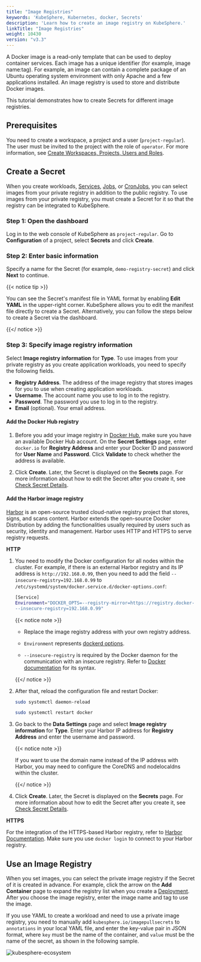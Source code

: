 ```yaml
---
title: "Image Registries"
keywords: 'KubeSphere, Kubernetes, docker, Secrets'
description: 'Learn how to create an image registry on KubeSphere.'
linkTitle: "Image Registries"
weight: 10430
version: "v3.3"
---
```


A Docker image is a read-only template that can be used to deploy container services. Each image has a unique identifier (for example, image name:tag). For example, an image can contain a complete package of an Ubuntu operating system environment with only Apache and a few applications installed. An image registry is used to store and distribute Docker images.

This tutorial demonstrates how to create Secrets for different image registries.

## Prerequisites

You need to create a workspace, a project and a user (`project-regular`). The user must be invited to the project with the role of `operator`. For more information, see [Create Workspaces, Projects, Users and Roles](../../../quick-start/create-workspace-and-project/).

## Create a Secret

When you create workloads, [Services](../../../project-user-guide/application-workloads/services/), [Jobs](../../../project-user-guide/application-workloads/jobs/), or [CronJobs](../../../project-user-guide/application-workloads/cronjobs/), you can select images from your private registry in addition to the public registry. To use images from your private registry, you must create a Secret for it so that the registry can be integrated to KubeSphere.

### Step 1: Open the dashboard

Log in to the web console of KubeSphere as `project-regular`. Go to **Configuration** of a project, select **Secrets** and click **Create**.

### Step 2: Enter basic information

Specify a name for the Secret (for example, `demo-registry-secret`) and click **Next** to continue.

{{< notice tip >}}

You can see the Secret's manifest file in YAML format by enabling **Edit YAML** in the upper-right corner. KubeSphere allows you to edit the manifest file directly to create a Secret. Alternatively, you can follow the steps below to create a Secret via the dashboard.

{{</ notice >}} 

### Step 3: Specify image registry information

Select **Image registry information** for **Type**. To use images from your private registry as you create application workloads, you need to specify the following fields.

- **Registry Address**. The address of the image registry that stores images for you to use when creating application workloads.
- **Username**. The account name you use to log in to the registry.
- **Password**. The password you use to log in to the registry.
- **Email** (optional). Your email address.

#### Add the Docker Hub registry

1. Before you add your image registry in [Docker Hub](https://hub.docker.com/), make sure you have an available Docker Hub account. On the **Secret Settings** page, enter `docker.io` for **Registry Address** and enter your Docker ID and password for **User Name** and **Password**. Click **Validate** to check whether the address is available. 

2. Click **Create**. Later, the Secret is displayed on the **Secrets** page. For more information about how to edit the Secret after you create it, see [Check Secret Details](../../../project-user-guide/configuration/secrets/#check-secret-details).

#### Add the Harbor image registry

[Harbor](https://goharbor.io/) is an open-source trusted cloud-native registry project that stores, signs, and scans content. Harbor extends the open-source Docker Distribution by adding the functionalities usually required by users such as security, identity and management. Harbor uses HTTP and HTTPS to serve registry requests.

**HTTP**

1. You need to modify the Docker configuration for all nodes within the cluster. For example, if there is an external Harbor registry and its IP address is `http://192.168.0.99`, then you need to add the field `--insecure-registry=192.168.0.99` to `/etc/systemd/system/docker.service.d/docker-options.conf`:

   ```bash
   [Service]
   Environment="DOCKER_OPTS=--registry-mirror=https://registry.docker-cn.com --insecure-registry=10.233.0.0/18 --data-root=/var/lib/docker --log-opt max-size=50m --log-opt max-file=5 \
   --insecure-registry=192.168.0.99"
   ```

   {{< notice note >}} 

   - Replace the image registry address with your own registry address.

   - `Environment` represents [dockerd options](https://docs.docker.com/engine/reference/commandline/dockerd/).

   - `--insecure-registry` is required by the Docker daemon for the communication with an insecure registry. Refer to [Docker documentation](https://docs.docker.com/engine/reference/commandline/dockerd/#insecure-registries) for its syntax.

   {{</ notice >}}

2. After that, reload the configuration file and restart Docker:

   ```bash
   sudo systemctl daemon-reload
   ```

   ```bash
   sudo systemctl restart docker
   ```

3. Go back to the **Data Settings** page and select **Image registry information** for **Type**. Enter your Harbor IP address for **Registry Address** and enter the username and password.

   {{< notice note >}} 

   If you want to use the domain name instead of the IP address with Harbor, you may need to configure the CoreDNS and nodelocaldns within the cluster.

   {{</ notice >}} 
   
4. Click **Create**. Later, the Secret is displayed on the **Secrets** page. For more information about how to edit the Secret after you create it, see [Check Secret Details](../../../project-user-guide/configuration/secrets/#check-secret-details).

**HTTPS**

For the integration of the HTTPS-based Harbor registry, refer to [Harbor Documentation](https://goharbor.io/docs/1.10/install-config/configure-https/). Make sure you use `docker login` to connect to your Harbor registry.

## Use an Image Registry

When you set images, you can select the private image registry if the Secret of it is created in advance. For example, click the arrow on the **Add Container** page to expand the registry list when you create a [Deployment](../../../project-user-guide/application-workloads/deployments/). After you choose the image registry, enter the image name and tag to use the image.

If you use YAML to create a workload and need to use a private image registry, you need to manually add `kubesphere.io/imagepullsecrets` to `annotations` in your local YAML file, and enter the key-value pair in JSON format, where `key` must be the name of the container, and `value` must be the name of the secret, as shown in the following sample.

![kubesphere-ecosystem](/images/docs/v3.x/project-user-guide/configurations/image-pull-secrets.png)